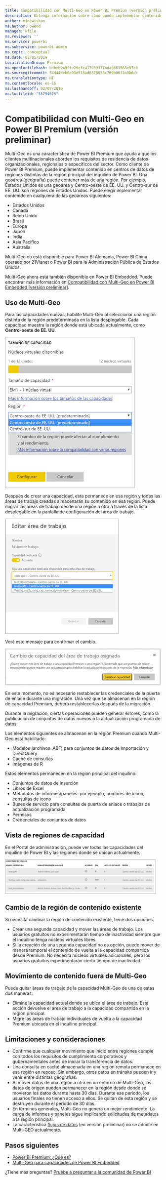 ```yaml
---
title: Compatibilidad con Multi-Geo en Power BI Premium (versión preliminar)
description: Obtenga información sobre cómo puede implementar contenido en centros de datos de regiones distintas de la región principal del inquilino de Power BI.
author: minewiskan
ms.author: owend
manager: kfile
ms.reviewer: ''
ms.service: powerbi
ms.subservice: powerbi-admin
ms.topic: conceptual
ms.date: 02/05/2019
LocalizationGroup: Premium
ms.openlocfilehash: bdbcb949ffe29efc4170391774da0863568e97e8
ms.sourcegitcommit: 54d44deb6e03e518ad6378656c769b06f2a0b6dc
ms.translationtype: HT
ms.contentlocale: es-ES
ms.lasthandoff: 02/07/2019
ms.locfileid: "55794675"
---
```

# <a name="multi-geo-support-for-power-bi-premium-preview"></a>Compatibilidad con Multi-Geo en Power BI Premium (versión preliminar)

Multi-Geo es una característica de Power BI Premium que ayuda a que los clientes multinacionales aborden los requisitos de residencia de datos organizacionales, regionales o específicos del sector. Como cliente de Power BI Premium, puede implementar contenido en centros de datos de regiones distintas de la región principal del inquilino de Power BI. Una geoárea (geografía) puede contener más de una región. Por ejemplo, Estados Unidos es una geoárea y Centro-oeste de EE. UU. y Centro-sur de EE. UU. son regiones de Estados Unidos. Puede elegir implementar contenido en cualquiera de las geoáreas siguientes:

- Estados Unidos
- Canadá
- Reino Unido
- Brasil
- Europa
- Japón
- India
- Asia Pacífico
- Australia

Multi-Geo no está disponible para Power BI Alemania, Power BI China operado por 21Vianet o Power BI para la Administración Pública de Estados Unidos.

Multi-Geo ahora está también disponible en Power BI Embedded. Puede encontrar más información en [Compatibilidad con Multi-Geo en Power BI Embedded [versión preliminar]](developer/embedded-multi-geo.md).

## <a name="using-multi-geo"></a>Uso de Multi-Geo

Para las capacidades nuevas, habilite Multi-Geo al seleccionar una región distinta de la región predeterminada en la lista desplegable.  Cada capacidad muestra la región donde está ubicada actualmente, como **Centro-oeste de EE. UU**.

![Tamaño de capacidad: seleccione una región. Multi-Geo de Power BI](media/service-admin-premium-multi-geo/power-bi-multi-geo-capacity-size.png)

Después de crear una capacidad, esta permanece en esa región y todas las áreas de trabajo creadas almacenarán su contenido en esa región. Puede migrar las áreas de trabajo desde una región a otra a través de la lista desplegable en la pantalla de configuración del área de trabajo.

![Edición del área de trabajo: elija una capacidad disponible. Multi-Geo de Power BI](media/service-admin-premium-multi-geo/power-bi-multi-geo-edit-workspace.png)

Verá este mensaje para confirmar el cambio.

![Confirmación del cambio del área de trabajo asignada](media/service-admin-premium-multi-geo/power-bi-multi-geo-change-assigned-workspace-capacity.png)

En este momento, no es necesario restablecer las credenciales de la puerta de enlace durante una migración.  Una vez que se almacenan en la región de capacidad Premium, deberá restablecerlas después de la migración.

Durante la migración, ciertas operaciones pueden generar errores, como la publicación de conjuntos de datos nuevos o la actualización programada de datos.  

Los elementos siguientes se almacenan en la región Premium cuando Multi-Geo está habilitado:

- Modelos (archivos .ABF) para conjuntos de datos de importación y DirectQuery
- Caché de consultas
- Imágenes de R

Estos elementos permanecen en la región principal del inquilino:

- Conjuntos de datos de inserción
- Libros de Excel
- Metadatos de informes/paneles: por ejemplo, nombres de icono, consultas de icono
- Buses de servicio para consultas de puerta de enlace o trabajos de actualización programada
- Permisos
- Credenciales de conjuntos de datos

## <a name="view-capacity-regions"></a>Vista de regiones de capacidad

En el Portal de administración, puede ver todas las capacidades del inquilino de Power BI y las regiones donde se ubican actualmente.

![Vista de capacidades Premium](media/service-admin-premium-multi-geo/power-bi-multi-geo-premium-capacities.png) 

## <a name="change-the-region-for-existing-content"></a>Cambio de la región de contenido existente

Si necesita cambiar la región de contenido existente, tiene dos opciones.

- Crear una segunda capacidad y mover las áreas de trabajo. Los usuarios gratuitos no experimentarán tiempo de inactividad siempre que el inquilino tenga núcleos virtuales libres.
- Si la creación de una segunda capacidad no es opción, puede mover de manera temporal el contenido de vuelta a la capacidad compartida desde Premium. No necesita núcleos virtuales adicionales, pero los usuarios gratuitos experimentarán cierto tiempo de inactividad.

## <a name="move-content-out-of-multi-geo"></a>Movimiento de contenido fuera de Multi-Geo  

Puede quitar áreas de trabajo de la capacidad Multi-Geo de una de estas dos maneras:

- Elimine la capacidad actual donde se ubica el área de trabajo.  Esta acción devuelve el área de trabajo a la capacidad compartida en la región principal.
- Migre las áreas de trabajo individuales de vuelta a la capacidad Premium ubicada en el inquilino principal.

## <a name="limitations-and-considerations"></a>Limitaciones y consideraciones

- Confirme que cualquier movimiento que inició entre regiones cumple con todos los requisitos de cumplimiento corporativos y gubernamentales antes de iniciar la transferencia de datos.
- Una consulta en caché almacenada en una región remota permanece en esa región en reposo. Sin embargo, otros datos en tránsito pueden ir y venir entre distintas geografías.
- Al mover datos de una región a otra en un entorno de Multi-Geo, los datos de origen pueden permanecer en la región desde donde se movieron los datos durante hasta 30 días. Durante ese período, los usuarios finales no tienen acceso a ellos. Se quitan de esta región y se destruyen durante el período de 30 días.
- En términos generales, Multi-Geo no genera un mejor rendimiento. La carga de informes y paneles sigue implicando solicitudes de metadatos a la región principal.
- La característica [flujos de datos](service-dataflows-overview.md) (en versión preliminar) no se admite en Multi-GEO actualmente.

## <a name="next-steps"></a>Pasos siguientes

- [Power BI Premium: ¿Qué es?](service-premium.md)
- [Multi-Geo para capacidades de Power BI Embedded](developer/embedded-multi-geo.md)

¿Tiene más preguntas? [Pruebe a preguntar a la comunidad de Power BI](http://community.powerbi.com/)
